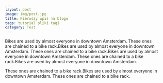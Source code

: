 ```yaml
---
layout: post
image: img/post.jpg
title: Pierwszy wpis na blogu
tags: tutorial pliki tagi
category: Test
---
```

Bikes are used by almost everyone in downtown Amsterdam. These ones are chained to a bike rack.Bikes are used by almost everyone in downtown Amsterdam. These ones are chained to a bike rack.Bikes are used by almost everyone in downtown Amsterdam. These ones are chained to a bike rack.Bikes are used by almost everyone in downtown Amsterdam. 

These ones are chained to a bike rack.Bikes are used by almost everyone in downtown Amsterdam. These ones are chained to a bike rack.
